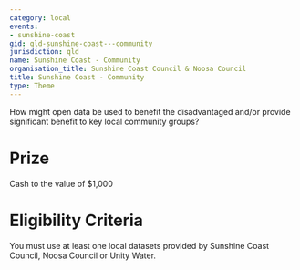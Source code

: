```yaml
---
category: local
events:
- sunshine-coast
gid: qld-sunshine-coast---community
jurisdiction: qld
name: Sunshine Coast - Community
organisation_title: Sunshine Coast Council & Noosa Council
title: Sunshine Coast - Community
type: Theme
---
```


How might open data be used to benefit the disadvantaged and/or provide significant benefit to key local community groups?

# Prize
Cash to the value of $1,000

# Eligibility Criteria
You must use at least one local datasets provided by Sunshine Coast Council, Noosa Council or Unity Water.